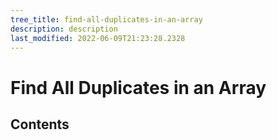```yaml
---
tree_title: find-all-duplicates-in-an-array
description: description
last_modified: 2022-06-09T21:23:28.2328
---
```


# Find All Duplicates in an Array

## Contents
